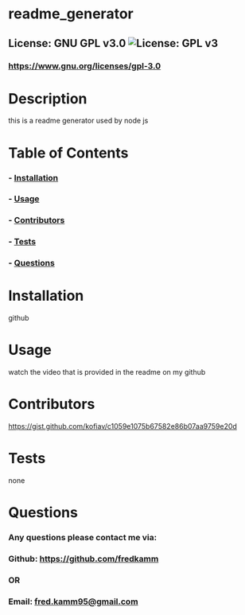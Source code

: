 
  # readme_generator

  ## License: GNU GPL v3.0  ![License: GPL v3](https://img.shields.io/badge/License-GPL%20v3-blue.svg)
  ### https://www.gnu.org/licenses/gpl-3.0

  # Description

  this is a readme generator used by node js
  
  # Table of Contents

  ###  - [Installation](#instal)
  ###  - [Usage](#usage)
  ###  - [Contributors](#contributors)
  ###  - [Tests](#tests)
  ###  - [Questions](#questions)

  # Installation

  github

  # Usage

  watch the video that is provided in the readme on my github

  # Contributors

  https://gist.github.com/kofiav/c1059e1075b67582e86b07aa9759e20d

  # Tests

  none

  # Questions

  ### Any questions please contact me via:
  ### Github: https://github.com/fredkamm
  ### OR
  ### Email: fred.kamm95@gmail.com

